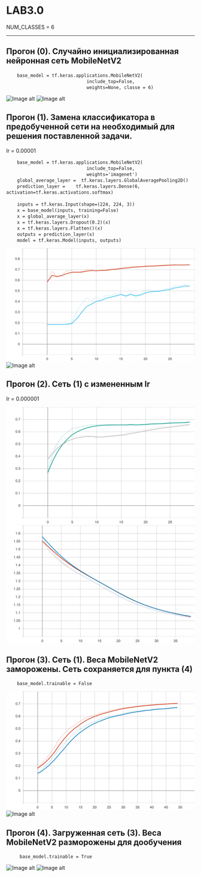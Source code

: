 # LAB3.0

NUM_CLASSES = 6

____________________________________________________________________________________
  ## Прогон (0). Cлучайно инициализированная нейронная сеть MobileNetV2

        base_model = tf.keras.applications.MobileNetV2(
                                  include_top=False,
                                  weights=None, classe = 6)
      
  ![Image alt](https://raw.githubusercontent.com/InvSl/MMPMI.Lab2/1800457221553b4080c52716d1af84a2b3590b2a0/tensorboard/epoch_categorical_accuracy(0).svg)
  ![Image alt](https://raw.githubusercontent.com/InvSl/MMPMI.Lab2/1800457221553b4080c52716d1af84a2b3590b2a0/tensorboard/epoch_loss(0).svg)
   
  
  ## Прогон (1). Замена классификатора в предобученной сети на необходимый для решения поставленной задачи. 

  lr = 0.00001
  
        base_model = tf.keras.applications.MobileNetV2(
                                  include_top=False,
                                  weights='imagenet')
        global_average_layer =  tf.keras.layers.GlobalAveragePooling2D()     
        prediction_layer =    tf.keras.layers.Dense(6, activation=tf.keras.activations.softmax)

        inputs = tf.keras.Input(shape=(224, 224, 3))
        x = base_model(inputs, training=False)
        x = global_average_layer(x)
        x = tf.keras.layers.Dropout(0.2)(x)
        x = tf.keras.layers.Flatten()(x)
        outputs = prediction_layer(x)
        model = tf.keras.Model(inputs, outputs)
      
  ![Image alt](https://raw.githubusercontent.com/InvSl/MMPMI.Lab3/9ca43de8c935907dde861a73a30ed93811cf612d/tensorboard/epoch_categorical_accuracy%20(1).svg)
  ![Image alt](https://raw.githubusercontent.com/InvSl/MMPMI.Lab2/9ca43de8c935907dde861a73a30ed93811cf612d/tensorboard/epoch_loss%20(1).svg)
   
   
  ## Прогон (2). Сеть (1) с измененным lr 
  
  lr = 0.000001
       
  ![Image alt](https://raw.githubusercontent.com/InvSl/MMPMI.Lab3/9ca43de8c935907dde861a73a30ed93811cf612d/tensorboard/epoch_categorical_accuracy%20(2).svg)
  ![Image alt](https://raw.githubusercontent.com/InvSl/MMPMI.Lab2/e4f9554cdce3c5f01859f9079fe0b5173164f80b/tensorboard/epoch_loss%20(2).svg)
        
  ## Прогон (3). Сеть (1). Веса MobileNetV2 заморожены. Сеть сохраняется для пункта (4)
  
        base_model.trainable = False
  
  ![Image alt](https://raw.githubusercontent.com/InvSl/MMPMI.Lab3/9ca43de8c935907dde861a73a30ed93811cf612d/tensorboard/epoch_categorical_accuracy%20(3).svg)
  ![Image alt](https://raw.githubusercontent.com/InvSl/MMPMI.Lab2/9ca43de8c935907dde861a73a30ed93811cf612d/tensorboard/epoch_loss%20(3).svg)
        
  ## Прогон (4). Загруженная сеть (3). Веса MobileNetV2 разморожены для дообучения

         base_model.trainable = True
      
  ![Image alt](https://raw.githubusercontent.com/InvSl/MMPMI.Lab2/9ca43de8c935907dde861a73a30ed93811cf612d/tensorboard/epoch_categorical_accuracy%20(4).svg)
  ![Image alt](https://raw.githubusercontent.com/InvSl/MMPMI.Lab2/9ca43de8c935907dde861a73a30ed93811cf612d/tensorboard/epoch_loss%20(4).svg)
  
